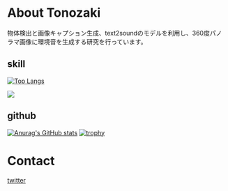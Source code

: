 # About Tonozaki
物体検出と画像キャプション生成、text2soundのモデルを利用し、360度パノラマ画像に環境音を生成する研究を行っています。
## skill
[![Top Langs](https://github-readme-stats.vercel.app/api/top-langs/?username=kakikuu
)](https://github.com/anuraghazra/github-readme-stats)

![](https://skillicons.dev/icons?i=python,html,css,js,typescript,react)

## github
[![Anurag's GitHub stats](https://github-readme-stats.vercel.app/api?username=kakikuu)](https://github.com/anuraghazra/github-readme-stats)
[![trophy](https://github-profile-trophy.vercel.app/?username=kakikuu&theme=onedark&column=7)](https://github.com/ryo-ma/github-profile-trophy)


# Contact
[twitter](https://twitter.com/Kuuuo39)

